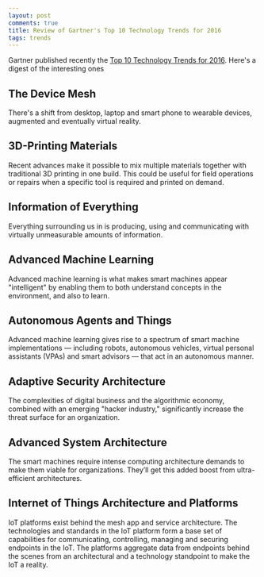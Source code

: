 ```yaml
---
layout: post
comments: true
title: Review of Gartner's Top 10 Technology Trends for 2016
tags: trends
---
```


Gartner published recently the [Top 10 Technology Trends for 2016](http://www.forbes.com/sites/gartnergroup/2016/01/15/top-10-technology-trends-for-2016/). Here's a digest of the interesting ones

## The Device Mesh

There's a shift from desktop, laptop and smart phone to wearable devices, augmented and eventually virtual reality.

## 3D-Printing Materials

Recent advances make it possible to mix multiple materials together with traditional 3D printing in one build. This could be useful for field operations or repairs when a specific tool is required and printed on demand.

## Information of Everything

Everything surrounding us in is producing, using and communicating with virtually unmeasurable amounts of information.

## Advanced Machine Learning

Advanced machine learning is what makes smart machines appear "intelligent" by enabling them to both understand concepts in the environment, and also to learn.

## Autonomous Agents and Things

Advanced machine learning gives rise to a spectrum of smart machine implementations — including robots, autonomous vehicles, virtual personal assistants (VPAs) and smart advisors — that act in an autonomous manner.

## Adaptive Security Architecture

The complexities of digital business and the algorithmic economy, combined with an emerging "hacker industry," significantly increase the threat surface for an organization.

## Advanced System Architecture

The smart machines require intense computing architecture demands to make them viable for organizations. They’ll get this added boost from ultra-efficient architectures.

## Internet of Things Architecture and Platforms

IoT platforms exist behind the mesh app and service architecture. The technologies and standards in the IoT platform form a base set of capabilities for communicating, controlling, managing and securing endpoints in the IoT. The platforms aggregate data from endpoints behind the scenes from an architectural and a technology standpoint to make the IoT a reality.
